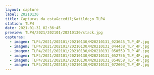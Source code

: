 ```yaml
---
layout: capture
label: 20210130
title: Capturas da esta&ccedil;&atilde;o TLP4
station: TLP4
date: 2021-01-31 02:36:45
preview: TLP4/2021/202101/20210130/stack.jpg
capturas:
  - imagem: TLP4/2021/202101/20210130/M20210131_023645_TLP_4P.jpg
  - imagem: TLP4/2021/202101/20210130/M20210131_044438_TLP_4P.jpg
  - imagem: TLP4/2021/202101/20210130/M20210131_050559_TLP_4P.jpg
  - imagem: TLP4/2021/202101/20210130/M20210131_052756_TLP_4P.jpg
  - imagem: TLP4/2021/202101/20210130/M20210131_054858_TLP_4P.jpg
  - imagem: TLP4/2021/202101/20210130/M20210131_072603_TLP_4P.jpg
---
```

